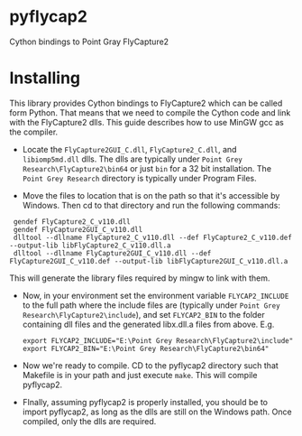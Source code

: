 # pyflycap2
Cython bindings to Point Gray FlyCapture2


# Installing

This library provides Cython bindings to FlyCapture2 which can be called form
Python. That means that we need to compile the Cython code and link with
the FlyCapture2 dlls. This guide describes how to use MinGW gcc as the
compiler.

* Locate the `FlyCapture2GUI_C.dll`, `FlyCapture2_C.dll`, and `libiomp5md.dll` dlls.
  The dlls are typically under `Point Grey Research\FlyCapture2\bin64` or just
  `bin` for a 32 bit installation. The `Point Grey Research` directory
  is typically under Program Files.

* Move the files to location that is on the path so that it's accessible
 by Windows. Then cd to that directory and run the following commands:

 ```
  gendef FlyCapture2_C_v110.dll
  gendef FlyCapture2GUI_C_v110.dll
  dlltool --dllname FlyCapture2_C_v110.dll --def FlyCapture2_C_v110.def --output-lib libFlyCapture2_C_v110.dll.a
  dlltool --dllname FlyCapture2GUI_C_v110.dll --def FlyCapture2GUI_C_v110.def --output-lib libFlyCapture2GUI_C_v110.dll.a
 ```
  This will generate the library files required by mingw to link with them.

* Now, in your environment set the environment variable `FLYCAP2_INCLUDE`
  to the full path where the include files are (typically under
  `Point Grey Research\FlyCapture2\include`), and set
  `FLYCAP2_BIN` to the folder containing dll files and the generated libx.dll.a
  files from above. E.g.

  ```
  export FLYCAP2_INCLUDE="E:\Point Grey Research\FlyCapture2\include"
  export FLYCAP2_BIN="E:\Point Grey Research\FlyCapture2\bin64"
  ```

* Now we're ready to compile. CD to the pyflycap2 directory
  such that Makefile is in your path and just execute `make`. This will
  compile pyflycap2.

* FInally, assuming pyflycap2 is properly installed, you should be
  to import pyflycap2, as long as the dlls are still on the Windows path.
  Once compiled, only the dlls are required.

